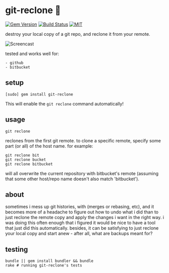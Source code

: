git-reclone :rocket:
=================


[![Gem Version](https://badge.fury.io/rb/git-reclone.svg)](https://badge.fury.io/rb/git-reclone)
[![Build Status](https://travis-ci.org/jeremywrnr/git-reclone.svg?branch=master)](https://travis-ci.org/jeremywrnr/git-reclone)
[![MIT](https://img.shields.io/npm/l/alt.svg?style=flat)](http://jeremywrnr.com/mit-license)

destroy your local copy of a git repo, and reclone it from your remote.

![Screencast](http://i.imgur.com/HIvZCJB.gif)

tested and works well for:

    - github
    - bitbucket

## setup

    [sudo] gem install git-reclone

This will enable the `git reclone` command automatically!


## usage

    git reclone

reclones from the first git remote. to clone a specific remote, specify some
part (or all) of the host name. for example:

    git reclone bit
    git reclone bucket
    git reclone bitbucket

will all overwrite the current repository with bitbucket's remote (assuming
that some other host/repo name doesn't also match 'bitbucket').


## about

sometimes i mess up git histories, with (merges or rebasing, etc), and it
becomes more of a headache to figure out how to undo what i did than to just
reclone the remote copy and apply the changes i want in the right way. i was
doing this often enough that i figured it would be nice to have a tool that
just did this automatically. besides, it can be satisfying to just reclone your
local copy and start anew - after all, what are backups meant for?

## testing

    bundle || gem install bundler && bundle
    rake # running git-reclone's tests

